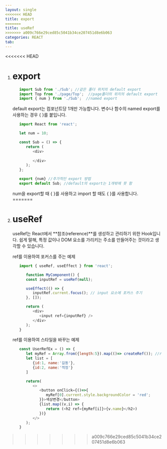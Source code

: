 ```yaml
---
layout: single
<<<<<<< HEAD
title: export
=======
title: useRef
>>>>>>> a009c766e29ced85c5041b34ce207451d8e6b063
categories: REACT
tab: 
---
```


<<<<<<< HEAD
1. # export
   ```javascript
      import Sub from './Sub'; //같은 폴더 위치의 default export
      import Top from './page/Top';  //page폴더의 위치의 default export
      import { num } from './Sub';  //named export
   ```

   default export는 컴포넌트당 1개만 가능합니다. 변수나 함수의 named export를 사용하는 경우 { }를 붙입니다.
   ```javascript
      import React from 'react';

      let num = 10;

      const Sub = () => {
         return (
            <div>
               
            </div>
         );
      };

      export {num} //추가적인 export 방법
      export default Sub; //default의 export는 1개밖에 못 함 
   ```
   num을 export할 때 { }를 사용하고 import 할 때도 { }를 사용합니다.   
=======
1. # useRef
   useRef는 React에서 **참조(reference)**를 생성하고 관리하기 위한 Hook입니다. 쉽게 말해, 특정 값이나 DOM 요소를 가리키는 주소를 만들어주는 것이라고 생각할 수 있습니다.

   ref를 이용하여 포커스를 주는 예제
   ```javascript
      import { useRef, useEffect } from 'react';

         function MyComponent() {
         const inputRef = useRef(null);

         useEffect(() => {
            inputRef.current.focus(); // input 요소에 포커스 주기
         }, []);

         return (
            <div>
               <input ref={inputRef} />
            </div>
         );
      }
   ```

   ref를 이용하여 스타일을 바꾸는 예제
   ```javascript
      const UserRefEx = () => {
         let myRef = Array.from({length:5}).map(()=> createRef()); //ref를 동적으로 만들어주는 함수
         let list = [
            {id:1, name:'길동'},
            {id:2, name:'꺽정'}
         ]

         return(
            <>
               <button onClick={()=>{
                  myRef[0].current.style.backgroundColor = 'red';
               }}>색상변경</button>
               {list.map((v,i) => {
                  return (<h2 ref={myRef[i]}>{v.name}</h2>)
               })}
            </>
         );
      }
   ```

>>>>>>> a009c766e29ced85c5041b34ce207451d8e6b063
